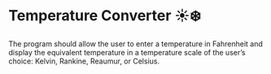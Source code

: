 # Temperature Converter :sunny::snowflake:
The program should allow the user to enter a temperature in Fahrenheit and display the equivalent
temperature in a temperature scale of the user’s choice: Kelvin, Rankine, Reaumur, or Celsius.
